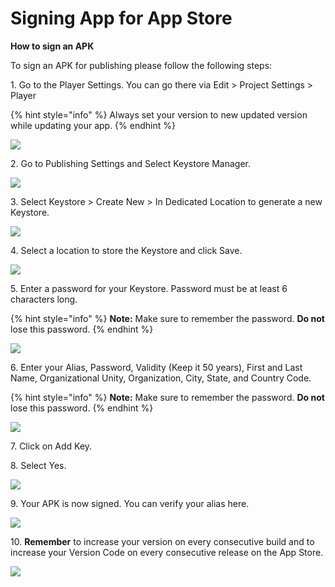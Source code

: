 # Signing App for App Store

**How to sign an APK**

To sign an APK for publishing please follow the following steps:

1\.       Go to the Player Settings. You can go there via Edit > Project Settings > Player

{% hint style="info" %}
Always set your version to new updated version while updating your app.
{% endhint %}

![](<../.gitbook/assets/image (15).png>)

2\.       Go to Publishing Settings and Select Keystore Manager.

![](<../.gitbook/assets/image (25).png>)

3\.       Select Keystore > Create New > In Dedicated Location to generate a new Keystore.

![](<../.gitbook/assets/image (9).png>)

4\.     Select a location to store the Keystore and click Save.

![](<../.gitbook/assets/image (8).png>)

5\.       Enter a password for your Keystore. Password must be at least 6 characters long.

{% hint style="info" %}
**Note:** Make sure to remember the password. **Do not** lose this password.
{% endhint %}

![](<../.gitbook/assets/image (29).png>)

6\.       Enter your Alias, Password, Validity (Keep it 50 years), First and Last Name, Organizational Unity, Organization, City, State, and Country Code.

{% hint style="info" %}
**Note:** Make sure to remember the password. **Do not** lose this password.
{% endhint %}

![](<../.gitbook/assets/image (28).png>)

7\.       Click on Add Key.

8\.       Select Yes.

![](<../.gitbook/assets/image (6).png>)

9\.       Your APK is now signed. You can verify your alias here.

![](<../.gitbook/assets/image (30).png>)

10\.      **Remember** to increase your version on every consecutive build and to increase your Version Code on every consecutive release on the App Store.

![](../.gitbook/assets/Capture4.JPG)
